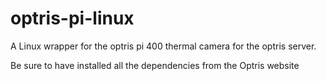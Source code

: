 # optris-pi-linux
A Linux wrapper for the optris pi 400 thermal camera for the optris server.

Be sure to have installed all the dependencies from the Optris website
